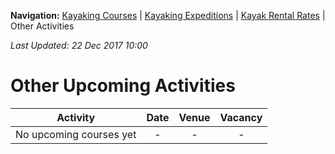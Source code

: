 **Navigation:** [Kayaking Courses](index) &#124; [Kayaking Expeditions](expedition) &#124; [Kayak Rental Rates](rental) &#124; Other Activities

_Last Updated: 22 Dec 2017 10:00_
# Other Upcoming Activities

Activity | Date | Venue | Vacancy
:---:|:---:|:---:|:---:
No upcoming courses yet|-|-|-


